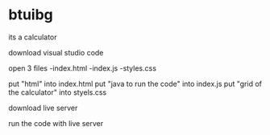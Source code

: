 # btuibg
its a calculator


download visual studio code


open 3 files
-index.html
-index.js
-styles.css


put "html" into index.html
put "java to run the code" into index.js
put "grid of the calculator" into styels.css


download live server

run the code with live server
